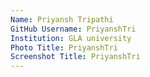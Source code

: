 ```yaml
---
Name: Priyansh Tripathi
GitHub Username: PriyanshTri
Institution: GLA university
Photo Title: PriyanshTri
Screenshot Title: PriyanshTri
---
```

